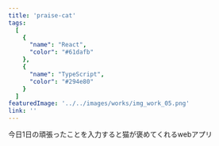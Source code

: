 ```yaml
---
title: 'praise-cat'
tags:
  [
    {
      "name": "React",
      "color": "#61dafb"
    },
    {
      "name": "TypeScript",
      "color": "#294e80"
    }
  ]
featuredImage: '../../images/works/img_work_05.png'
link: ''
---
```


今日1日の頑張ったことを入力すると猫が褒めてくれるwebアプリ
